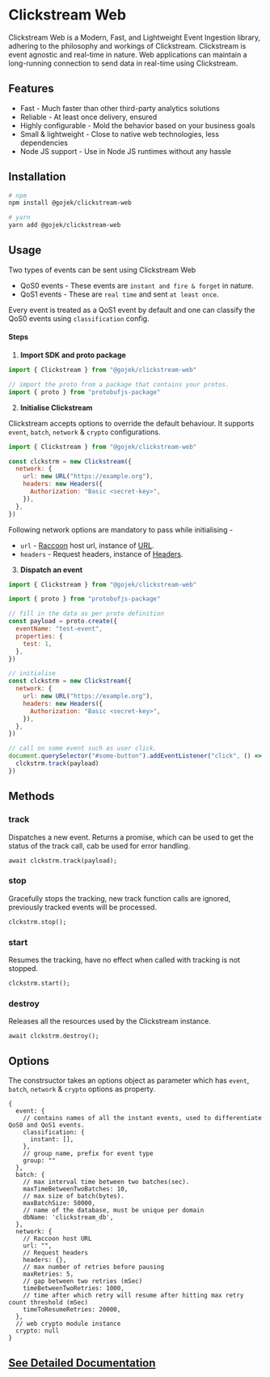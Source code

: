 # Clickstream Web

Clickstream Web is a Modern, Fast, and Lightweight Event Ingestion library, adhering to the philosophy and workings of Clickstream. Clickstream is event agnostic and real-time in nature. Web applications can maintain a long-running connection to send data in real-time using Clickstream.

## Features

- Fast - Much faster than other third-party analytics solutions
- Reliable - At least once delivery, ensured
- Highly configurable - Mold the behavior based on your business goals
- Small & lightweight - Close to native web technologies, less dependencies
- Node JS support - Use in Node JS runtimes without any hassle

## Installation

```sh
# npm
npm install @gojek/clickstream-web

# yarn
yarn add @gojek/clickstream-web
```

## Usage

Two types of events can be sent using Clickstream Web

- QoS0 events - These events are `instant and fire & forget` in nature.
- QoS1 events - These are `real time` and sent `at least once`.

Every event is treated as a QoS1 event by default and one can classify the QoS0 events using `classification` config.

#### Steps

1. **Import SDK and proto package**

```js
import { Clickstream } from "@gojek/clickstream-web"

// import the proto from a package that contains your protos.
import { proto } from "protobufjs-package"
```

2. **Initialise Clickstream**

Clickstream accepts options to override the default behaviour. It supports `event`, `batch`, `network` & `crypto` configurations.

```js
import { Clickstream } from "@gojek/clickstream-web"

const clckstrm = new Clickstream({
  network: {
    url: new URL("https://example.org"),
    headers: new Headers({
      Authorization: "Basic <secret-key>",
    }),
  },
})
```

Following network options are mandatory to pass while initialising -

- `url` - [Raccoon](https://odpf.github.io/raccoon/) host url, instance of [URL](https://developer.mozilla.org/en-US/docs/Web/API/URL).
- `headers` - Request headers, instance of [Headers](https://developer.mozilla.org/en-US/docs/Web/API/Headers).

3. **Dispatch an event**

```js
import { Clickstream } from "@gojek/clickstream-web"

import { proto } from "protobufjs-package"

// fill in the data as per proto definition
const payload = proto.create({
  eventName: "test-event",
  properties: {
    test: 1,
  },
})

// initialise
const clckstrm = new Clickstream({
  network: {
    url: new URL("https://example.org"),
    headers: new Headers({
      Authorization: "Basic <secret-key>",
    }),
  },
})

// call on some event such as user click.
document.querySelector("#some-button").addEventListener("click", () => {
  clckstrm.track(payload)
})
```

## Methods

### track

Dispatches a new event. Returns a promise, which can be used to get the status of the track call, cab be used for error handling.

```
await clckstrm.track(payload);
```

### stop

Gracefully stops the tracking, new track function calls are ignored, previously tracked events will be processed.

```
clckstrm.stop();
```

### start

Resumes the tracking, have no effect when called with tracking is not stopped.

```
clckstrm.start();
```

### destroy

Releases all the resources used by the Clickstream instance.

```
await clckstrm.destroy();
```

## Options

The constrsuctor takes an options object as parameter which has `event`, `batch`, `network` & `crypto` options as property.

```
{
  event: {
    // contains names of all the instant events, used to differentiate QoS0 and QoS1 events.
    classification: {
      instant: [],
    },
    // group name, prefix for event type
    group: ""
  },
  batch: {
    // max interval time between two batches(sec).
    maxTimeBetweenTwoBatches: 10,
    // max size of batch(bytes).
    maxBatchSize: 50000,
    // name of the database, must be unique per domain
    dbName: 'clickstream_db',
  },
  network: {
    // Raccoon host URL
    url: "",
    // Request headers
    headers: {},
    // max number of retries before pausing
    maxRetries: 5,
    // gap between two retries (mSec)
    timeBetweenTwoRetries: 1000,
    // time after which retry will resume after hitting max retry count threshold (mSec)
    timeToResumeRetries: 20000,
  },
  // web crypto module instance
  crypto: null
}

```

## [See Detailed Documentation](https://github.com/gojekfarm/clickstream-web/blob/main/docs/index.md)
